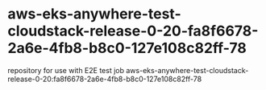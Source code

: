 # aws-eks-anywhere-test-cloudstack-release-0-20-fa8f6678-2a6e-4fb8-b8c0-127e108c82ff-78
repository for use with E2E test job aws-eks-anywhere-test-cloudstack-release-0-20:fa8f6678-2a6e-4fb8-b8c0-127e108c82ff-78
